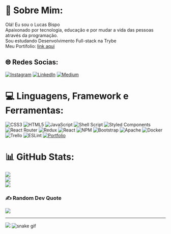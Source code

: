 # 💫 Sobre Mim:
Olá! Eu sou o Lucas Bispo<br>
Apaixonado por tecnologia, educação e por mudar a vida das pessoas através da programação.<br>Sou estudando Desenvolvimento Full-stack na Trybe<br>
Meu Portifolio: [link aqui](https://vigorous-curie-67a43a.netlify.app/)


## 🌐 Redes Socias:
[![Instagram](https://img.shields.io/badge/Instagram-%23E4405F.svg?logo=Instagram&logoColor=white)](https://instagram.com/flaco0x01) [![LinkedIn](https://img.shields.io/badge/LinkedIn-%230077B5.svg?logo=linkedin&logoColor=white)](https://linkedin.com/in/https://www.linkedin.com/in/lucas-bispo-menezes/) [![Medium](https://img.shields.io/badge/Medium-12100E?logo=medium&logoColor=white)](https://medium.com/@@flaco0x01) 

# 💻 Linguagens, Framework e Ferramentas:
![CSS3](https://img.shields.io/badge/css3-%231572B6.svg?style=for-the-badge&logo=css3&logoColor=white) ![HTML5](https://img.shields.io/badge/html5-%23E34F26.svg?style=for-the-badge&logo=html5&logoColor=white) ![JavaScript](https://img.shields.io/badge/javascript-%23323330.svg?style=for-the-badge&logo=javascript&logoColor=%23F7DF1E) ![Shell Script](https://img.shields.io/badge/shell_script-%23121011.svg?style=for-the-badge&logo=gnu-bash&logoColor=white) ![Styled Components](https://img.shields.io/badge/styled--components-DB7093?style=for-the-badge&logo=styled-components&logoColor=white) ![React Router](https://img.shields.io/badge/React_Router-CA4245?style=for-the-badge&logo=react-router&logoColor=white) ![Redux](https://img.shields.io/badge/redux-%23593d88.svg?style=for-the-badge&logo=redux&logoColor=white) ![React](https://img.shields.io/badge/react-%2320232a.svg?style=for-the-badge&logo=react&logoColor=%2361DAFB) ![NPM](https://img.shields.io/badge/NPM-%23000000.svg?style=for-the-badge&logo=npm&logoColor=white) ![Bootstrap](https://img.shields.io/badge/bootstrap-%23563D7C.svg?style=for-the-badge&logo=bootstrap&logoColor=white) ![Apache](https://img.shields.io/badge/apache-%23D42029.svg?style=for-the-badge&logo=apache&logoColor=white) ![Docker](https://img.shields.io/badge/docker-%230db7ed.svg?style=for-the-badge&logo=docker&logoColor=white) ![Trello](https://img.shields.io/badge/Trello-%23026AA7.svg?style=for-the-badge&logo=Trello&logoColor=white) ![ESLint](https://img.shields.io/badge/ESLint-4B3263?style=for-the-badge&logo=eslint&logoColor=white) 
[![Portfolio](https://img.shields.io/badge/Portfolio-%23000000.svg?style=for-the-badge&logo=firefox&logoColor=#FF7139)](https://vigorous-curie-67a43a.netlify.app/)
# 📊 GitHub Stats:
![](https://github-readme-stats.vercel.app/api?username=LucasBispoMenezes&theme=dark&hide_border=true&include_all_commits=false&count_private=true)<br/>
![](https://github-readme-streak-stats.herokuapp.com/?user=LucasBispoMenezes&theme=dark&hide_border=true)<br/>
![](https://github-readme-stats.vercel.app/api/top-langs/?username=LucasBispoMenezes&theme=dark&hide_border=true&include_all_commits=false&count_private=false&layout=compact)

### ✍️ Random Dev Quote
![](https://quotes-github-readme.vercel.app/api?type=horizontal&theme=radical)

---
[![](https://visitcount.itsvg.in/api?id=LucasBispoMenezes&icon=7&color=0)](https://visitcount.itsvg.in)
![snake gif](https://github.com/LucasBispoMenezes/LucasBispoMenezes/blob/output/github-contribution-grid-snake.svg)
